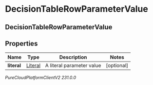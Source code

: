 # DecisionTableRowParameterValue

## DecisionTableRowParameterValue

## Properties

|Name | Type | Description | Notes|
|------------ | ------------- | ------------- | -------------|
| **literal** | [Literal](Literal) | A literal parameter value | [optional] |



_PureCloudPlatformClientV2 231.0.0_
